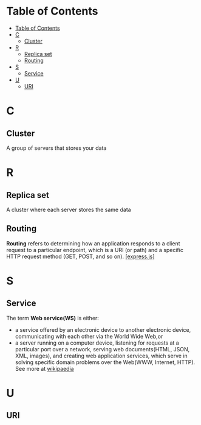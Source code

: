 # Table of Contents
- [Table of Contents](#table-of-contents)
- [C](#c)
  - [Cluster](#cluster)
- [R](#r)
  - [Replica set](#replica-set)
  - [Routing](#routing)
- [S](#s)
  - [Service](#service)
- [U](#u)
  - [URI](#uri)
# C
## Cluster
A group of servers that stores your data
# R
## Replica set
A cluster where each server stores the same data
## Routing
**Routing** refers to determining how an application responds to a client request to a particular endpoint, which is a URI (or path) and a specific HTTP request method (GET, POST, and so on). [\[express.js\]](https://expressjs.com/en/starter/basic-routing.html)

# S
## Service
The term **Web service(WS)** is either:
- a service offered by an electronic device to another electronic device, communicating with each other via the World Wide Web,or
- a server running on a computer device, listening for requests at a particular port over a network, serving web documents(HTML, JSON, XML, images), and creating web application services, which serve in solving specific domain problems over the Web(WWW, Internet, HTTP).  See more at [wikipaedia](https://en.wikipedia.org/wiki/Web_service)

# U 
## URI